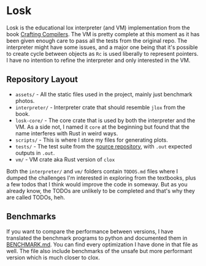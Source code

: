 # Losk

Losk is the educational lox interpreter (and VM) implementation from the book 
[Crafting Compilers](https://craftinginterpreters.com/). The VM is pretty complete at this moment as it has been
given enough care to pass all the tests from the original repo. 
The interpreter might have some issues, and a major one being that it's possible to create cycle between objects 
as `Rc` is used liberally to represent pointers. I have no intention to refine the interpreter and only interested in
the VM.

## Repository Layout

- `assets/` - All the static files used in the project, mainly just benchmark photos.
- `interpreter/` - Interpreter crate that should resemble `jlox` from the book.
- `losk-core/` - The core crate that is used by both the interpreter and the VM. As a side not, I named it `core` at the 
   beginning but found that the name interferes with Rust in weird ways.
- `scripts/` - This is where I store my files for generating plots.
- `tests/` - The test suite from the [source repository](https://github.com/munificent/craftinginterpreters), with `.out`
  expected outputs in `.out`.
- `vm/` - VM crate aka Rust version of `clox`

Both the `interpreter/` and `vm/` folders contain `TODOS.md` files where I dumped the challenges I'm interested in exploring
from the textbooks, plus a few todos that I think would improve the code in someway. But as you already know, the TODOs
are unlikely to be completed and that's why they are called TODOs, heh.

## Benchmarks

If you want to compare the performance between versions, I have translated the benchmark programs to python and 
documented them in [BENCHMARK.md](./BENCHMARK.md). You can find every optimization I have done in that file as well.
The file also include benchmarks of the unsafe but more performant version which is much closer to clox.